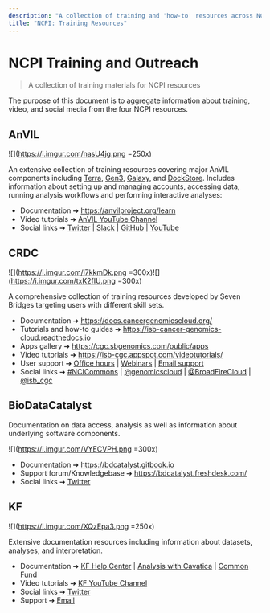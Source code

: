 ```yaml
---
description: "A collection of training and 'how-to' resources across NCPI platforms"
title: "NCPI: Training Resources"
---
```


# NCPI Training and Outreach

> A collection of training materials for NCPI resources

The purpose of this document is to aggregate information about training, video, and social media from the four NCPI resources. 

## AnVIL 

![](https://i.imgur.com/nasU4jg.png =250x)

An extensive collection of training resources covering major AnVIL components including [Terra](https://terra.bio/), [Gen3](https://gen3.org/), [Galaxy](https://galaxyproject.org), and [DockStore](https://dockstore.org/). Includes information about setting up and managing accounts, accessing data, running analysis workflows and performing interactive analyses:

- Documentation &#10132; https://anvilproject.org/learn
- Video tutorials &#10132; [AnVIL YouTube Channel](https://anvilproject.org/learn/videos/anvil-videos)
- Social links &#10132; [Twitter](https://twitter.com/useAnVIL) | [Slack](https://join.slack.com/t/anvil-community/shared_invite/zt-hsyfam1w-LXlCv~3vNLSfDj~qNd5uBg) | [GitHub](https://github.com/anvilproject) | [YouTube](https://www.youtube.com/channel/UCBbHCj7kUogAMFyBAzzzfUw)

## CRDC 

![](https://i.imgur.com/i7kkmDk.png =300x)![](https://i.imgur.com/txK2fIU.png =300x)

A comprehensive collection of training resources developed by Seven Bridges targeting users with different skill sets.  

- Documentation &#10132; https://docs.cancergenomicscloud.org/
- Tutorials and how-to guides &#10132; https://isb-cancer-genomics-cloud.readthedocs.io
- Apps gallery &#10132;  https://cgc.sbgenomics.com/public/apps
- Video tutorials &#10132; https://isb-cgc.appspot.com/videotutorials/
- User support &#10132; [Office hours](https://www.cancergenomicscloud.org/officehours) | [Webinars](https://www.cancergenomicscloud.org/webinars) | [Email support](mailto:support@sbgenomics.com)
- Social links &#10132; [#NCICommons](https://twitter.com/search?q=%23ncicommons&lang=en) | [@genomicscloud](https://twitter.com/search?q=%40genomicscloud) | [@BroadFireCloud](https://twitter.com/search?q=%40BroadFireCloud) | [@isb_cgc](https://twitter.com/isb_cgc?lang=en)

## BioDataCatalyst

Documentation on data access, analysis as well as information about underlying software components.

![](https://i.imgur.com/VYECVPH.png =300x)

- Documentation &#10132; https://bdcatalyst.gitbook.io
- Support forum/Knowledgebase &#10132; https://bdcatalyst.freshdesk.com/
- Social links &#10132; [Twitter](https://twitter.com/search?q=%23BioDataCatalyst)

## KF

![](https://i.imgur.com/XQzEpa3.png =250x)

Extensive documentation resources including information about datasets, analyses, and interpretation.

- Documentation &#10132; [KF Help Center](https://www.notion.so/Kids-First-DRC-Help-Center-c26b36ff66564417834f3f264475d10a) | [Analysis with Cavatica](https://docs.cavatica.org/) | [Common Fund](https://training.nih-cfde.org/en/latest/Bioinformatics-Skills/Kids-First/)
- Video tutorials &#10132; [KF YouTube Channel](https://www.youtube.com/channel/UCK9sPu0j4_ci4m3nNFa6gVw/featured)
- Social links &#10132; [Twitter](https://twitter.com/kidsfirstdrc?lang=en) 
- Support &#10132; [Email](mailto:support@kidsfirstdrc.org)

